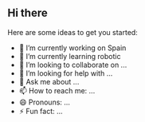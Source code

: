 ## Hi there




Here are some ideas to get you started:

- 🔭 I’m currently working on Spain
- 🌱 I’m currently learning robotic
- 👯 I’m looking to collaborate on ...
- 🤔 I’m looking for help with ...
- 💬 Ask me about ...
- 📫 How to reach me: ...
- 😄 Pronouns: ...
- ⚡ Fun fact: ...


